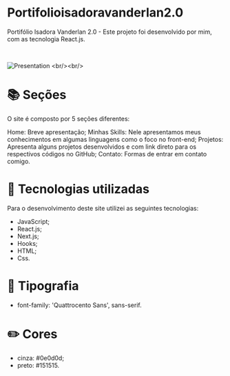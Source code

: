 # Portifolioisadoravanderlan2.0
Portifólio Isadora Vanderlan 2.0 - Este projeto foi desenvolvido por mim, com as tecnologia React.js.

<br/>

![Presentation]([https://github.com/IsadoraVanderlan/Portifolioisadoravanderlan2.0/blob/main/public/img/portfolio.png](https://isadoravanderlan.github.io/Portifolioisadoravanderlan2.0/))
<br/><br/>

# 📚 Seções
O site é composto por 5 seções diferentes:

Home: Breve apresentação;
Minhas Skills: Nele apresentamos meus conhecimentos em algumas linguagens como o foco no front-end;
Projetos: Apresenta alguns projetos desenvolvidos e com link direto para os respectivos códigos no GitHub;
Contato: Formas de entrar em contato comigo.

# 💼 Tecnologias utilizadas
Para o desenvolvimento deste site utilizei as seguintes tecnologias:

- JavaScript;
- React.js;
- Next.js;
- Hooks;
- HTML;
- Css.

# 📃 Tipografia

- font-family: 'Quattrocento Sans', sans-serif.

# ✏️ Cores
- cinza: #0e0d0d;
- preto: #151515.

